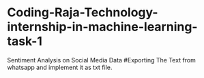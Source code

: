 # Coding-Raja-Technology-internship-in-machine-learning-task-1

Sentiment Analysis on Social Media Data
#Exporting The Text from whatsapp and implement it as txt file.
